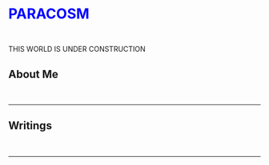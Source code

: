 <html>
  <head>
    <h1><p style="color:blue">PARACOSM</p> </h1> <br>
    
  </head>
  <body>
    THIS WORLD IS UNDER CONSTRUCTION
  <h2> About Me </h2> <br>
  <hr>
    <h2> Writings </h2>
   <br>
    <hr>
  </body>
  </html>

